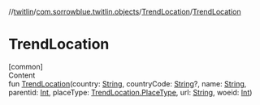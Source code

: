//[twitlin](../../index.md)/[com.sorrowblue.twitlin.objects](../index.md)/[TrendLocation](index.md)/[TrendLocation](-trend-location.md)



# TrendLocation  
[common]  
Content  
fun [TrendLocation](-trend-location.md)(country: [String](https://kotlinlang.org/api/latest/jvm/stdlib/kotlin/-string/index.html), countryCode: [String](https://kotlinlang.org/api/latest/jvm/stdlib/kotlin/-string/index.html)?, name: [String](https://kotlinlang.org/api/latest/jvm/stdlib/kotlin/-string/index.html), parentid: [Int](https://kotlinlang.org/api/latest/jvm/stdlib/kotlin/-int/index.html), placeType: [TrendLocation.PlaceType](-place-type/index.md), url: [String](https://kotlinlang.org/api/latest/jvm/stdlib/kotlin/-string/index.html), woeid: [Int](https://kotlinlang.org/api/latest/jvm/stdlib/kotlin/-int/index.html))  



